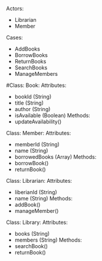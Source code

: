 
Actors:
  - Librarian 
  - Member 
  
Cases:
  - AddBooks
  - BorrowBooks
  - ReturnBooks
  - SearchBooks
  - ManageMembers


#Class: Book:
Attributes:
  - bookId (String)
  - title (String)
  - author (String)
  - isAvailable (Boolean)
Methods:
  - updateAvailability()


Class: Member:
Attributes:
  - memberId (String)
  - name (String)
  - borrowedBooks (Array)
Methods:
  - borrowBook()
  - returnBook()

Class: Librarian:
Attributes:
  - liberianId (String)
  - name (String)
Methods:
  - addBook()
  - manageMember()


Class: Library:
Attributes:
  - books (String)
  - members (String)
Methods:
  - searchBook()
  - returnBook()
